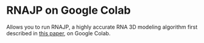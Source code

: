 # RNAJP on Google Colab
Allows you to run RNAJP, a highly accurate RNA 3D modeling algorithm first described in <a href="https://academic.oup.com/nar/article/51/7/3341/7067938">this paper</a>, on Google Colab.

